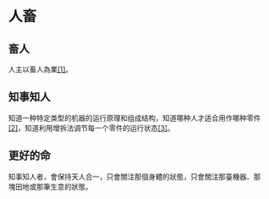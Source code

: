 # 人畜

## 畜人

人主以畜人為業[[1]](./appendices/道德经.md)。

## 知事知人

知道一种特定类型的机器的运行原理和组成结构，知道哪种人才适合用作哪种零件[[2]](./appendices/大體篇.md)，知道利用增拆法调节每一个零件的运行状态[[3]](./appendices/增拆法.md)。

## 更好的命

知事知人者，會保持天人合一，只會關注那個身體的狀態，只會關注那臺機器、那塊田地或那筆生意的狀態。
